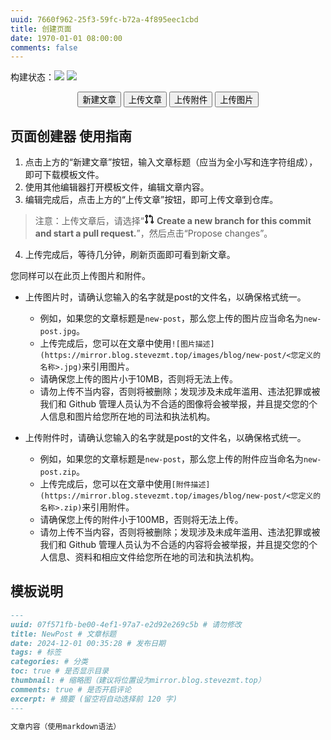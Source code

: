 ```yaml
---
uuid: 7660f962-25f3-59fc-b72a-4f895eec1cbd
title: 创建页面
date: 1970-01-01 08:00:00
comments: false
---
```


构建状态：<a href='https://github.com/SteveZMTstudios/articles/actions/workflows/hexo-deploy.yml'><img src='https://github.com/SteveZMTstudios/articles/actions/workflows/hexo-deploy.yml/badge.svg'></a> <a href='https://github.com/SteveZMTstudios/articles/actions/workflows/pages/pages-build-deployment'><img src='https://github.com/SteveZMTstudios/articles/actions/workflows/pages/pages-build-deployment/badge.svg'></a>

<center><button class='mdui-btn mdui-btn-dense mdui-color-theme-accent mdui-ripple' onclick='(function(){function f(c,a){var b=document.createElement("a");b.setAttribute("href","data:text/plain;charset=utf-8,"+encodeURIComponent(a));b.setAttribute("download",c);b.style.display="none";document.body.appendChild(b);b.click();document.body.removeChild(b)}function h(){function a(){return(((1+Math.random())*65536)|0).toString(16).substring(1)}return(a()+a()+"-"+a()+"-"+a()+"-"+a()+"-"+a()+a()+a())}function i(d){var b=new Date();var a={"M+":b.getMonth()+1,"d+":b.getDate(),"h+":b.getHours(),"m+":b.getMinutes(),"s+":b.getSeconds(),"q+":Math.floor((b.getMonth()+3)/3),"S":b.getMilliseconds()};if(/(y+)/.test(d)){d=d.replace(RegExp.$1,(b.getFullYear()+"").substr(4-RegExp.$1.length))}for(var c in a){if(new RegExp("("+c+")").test(d)){d=d.replace(RegExp.$1,(RegExp.$1.length==1)?(a[c]):(("00"+a[c]).substr((""+a[c]).length)))}}return d}function g(a){return"---\nuuid: "+h()+"\ntitle: "+a+"\ndate: "+i("yyyy-MM-dd hh:mm:ss")+"\ntags:\ncategories:\ntoc: true\nthumbnail:\ncomments: true\nexcerpt:\n---\n"}var j=window.prompt("请输入文章题目","new-post");if(!j){return}f(j+".md",g(j));alert("模板已下载，请使用其他编辑器继续创作。");})();'>新建文章</button>&nbsp;<button class='mdui-btn mdui-btn-dense mdui-color-theme-accent mdui-ripple' onclick='window.open("https:/"+"/github.com/stevezmtstudios/articles/upload/main/source/_posts","_blank");'>上传文章</button>&nbsp;<button class='mdui-btn mdui-btn-dense mdui-color-theme-accent mdui-ripple' onclick='window.open("https:/"+"/github.com/stevezmtstudios/sharepoint/upload/main/source/_posts","_blank");'>上传附件</button>&nbsp;<button class='mdui-btn mdui-btn-dense mdui-color-theme-accent mdui-ripple' onclick='(function(){var title=window.prompt("请输入文章题目","NewPost");if(title){window.open("https:/"+"/github.com/stevezmtstudios/sharepoint/upload/main/source/images/blog/"+title,"_blank");}})();'>上传图片</button></center>

## 页面创建器 使用指南
1. 点击上方的“新建文章”按钮，输入文章标题（应当为全小写和连字符组成），即可下载模板文件。
2. 使用其他编辑器打开模板文件，编辑文章内容。
3. 编辑完成后，点击上方的“上传文章”按钮，即可上传文章到仓库。
> 注意：上传文章后，请选择“<svg aria-hidden="true" height="16" viewBox="0 0 16 16" version="1.1" width="16" data-view-component="true" tyle="color: inherit;"><path d="M1.5 3.25a2.25 2.25 0 1 1 3 2.122v5.256a2.251 2.251 0 1 1-1.5 0V5.372A2.25 2.25 0 0 1 1.5 3.25Zm5.677-.177L9.573.677A.25.25 0 0 1 10 .854V2.5h1A2.5 2.5 0 0 1 13.5 5v5.628a2.251 2.251 0 1 1-1.5 0V5a1 1 0 0 0-1-1h-1v1.646a.25.25 0 0 1-.427.177L7.177 3.427a.25.25 0 0 1 0-.354ZM3.75 2.5a.75.75 0 1 0 0 1.5.75.75 0 0 0 0-1.5Zm0 9.5a.75.75 0 1 0 0 1.5.75.75 0 0 0 0-1.5Zm8.25.75a.75.75 0 1 0 1.5 0 .75.75 0 0 0-1.5 0Z"></path></svg> **Create a new branch for this commit and start a pull request.**”，然后点击“Propose changes”。
4. 上传完成后，等待几分钟，刷新页面即可看到新文章。

您同样可以在此页上传图片和附件。
- 上传图片时，请确认您输入的名字就是post的文件名，以确保格式统一。
    - 例如，如果您的文章标题是`new-post`，那么您上传的图片应当命名为`new-post.jpg`。
    - 上传完成后，您可以在文章中使用`![图片描述](https://mirror.blog.stevezmt.top/images/blog/new-post/<您定义的名称>.jpg)`来引用图片。
    - 请确保您上传的图片小于10MB，否则将无法上传。
    - 请勿上传不当内容，否则将被删除；发现涉及未成年滥用、违法犯罪或被我们和 Github 管理人员认为不合适的图像将会被举报，并且提交您的个人信息和图片给您所在地的司法和执法机构。

- 上传附件时，请确认您输入的名字就是post的文件名，以确保格式统一。
    - 例如，如果您的文章标题是`new-post`，那么您上传的附件应当命名为`new-post.zip`。
    - 上传完成后，您可以在文章中使用`[附件描述](https://mirror.blog.stevezmt.top/images/blog/new-post/<您定义的名称>.zip)`来引用附件。
    - 请确保您上传的附件小于100MB，否则将无法上传。
    - 请勿上传不当内容，否则将被删除；发现涉及未成年滥用、违法犯罪或被我们和 Github 管理人员认为不合适的内容将会被举报，并且提交您的个人信息、资料和相应文件给您所在地的司法和执法机构。


## 模板说明
```markdown
---
uuid: 07f571fb-be00-4ef1-97a7-e2d92e269c5b # 请勿修改
title: NewPost # 文章标题
date: 2024-12-01 00:35:28 # 发布日期
tags: # 标签
categories: # 分类
toc: true # 是否显示目录
thumbnail: # 缩略图（建议将位置设为mirror.blog.stevezmt.top）
comments: true # 是否开启评论
excerpt: # 摘要 (留空将自动选择前 120 字)
---

文章内容（使用markdown语法）
```
